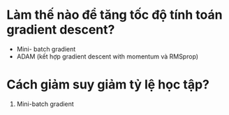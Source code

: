 # Làm thế nào để tăng tốc độ tính toán gradient descent?  
- Mini- batch gradient
- ADAM (kết hợp gradient descent with momentum và RMSprop)
# Cách giảm suy giảm tỷ lệ học tập?  

1. Mini-batch gradient

